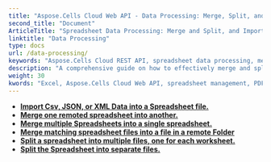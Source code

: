 ```yaml
---
title: "Aspose.Cells Cloud Web API - Data Processing: Merge, Split, and Import Data."
second_title: "Document"
ArticleTitle: "Spreadsheet Data Processing: Merge and Split, and Import Data."
linktitle: "Data Processing"
type: docs
url: /data-processing/
keywords: "Aspose.Cells Cloud REST API, spreadsheet data processing, merge, split, import data."
description: "A comprehensive guide on how to effectively merge and split spreadsheet data using Aspose.Cells Cloud REST API."
weight: 30
kwords: "Excel, Aspose.Cells Cloud Web API, spreadsheet management, PDF, CSV, JSON, Markdown, developer documentation, data manipulation, cloud services"
---
```


- **[Import Csv, JSON, or XML Data into a Spreadsheet file.](https://docs.aspose.cloud/cells/import-data-into-spreadsheet/)**
- **[Merge one remoted spreadsheet into another.](https://docs.aspose.cloud/cells/merge-remote-spreadsheet/)**
- **[Merge multiple Spreadsheets into a single spreadsheet.](https://docs.aspose.cloud/cells/merge-spreadsheets/)**
- **[Merge matching spreadsheet files into a file in a remote Folder](https://docs.aspose.cloud/cells/merge-spreadsheets-in-remote-folder/)**
- **[Split a spreadsheet into multiple files, one for each worksheet.](https://docs.aspose.cloud/cells/split-remote-spreadsheet/)**
- **[Split the Spreadsheet into separate files.](https://docs.aspose.cloud/cells/split-spreadsheet/)**
